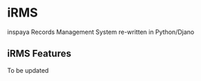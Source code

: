 iRMS
====

inspaya Records Management System re-written in Python/Djano

iRMS Features
-------------
To be updated


